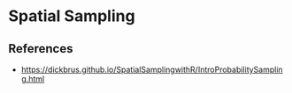 # Spatial Sampling



## References
- https://dickbrus.github.io/SpatialSamplingwithR/IntroProbabilitySampling.html
  
